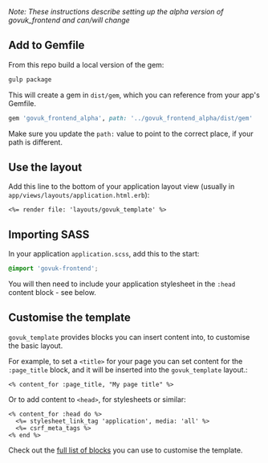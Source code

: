 *Note: These instructions describe setting up the alpha version of govuk_frontend and can/will change*

## Add to Gemfile

From this repo build a local version of the gem:

```bash
gulp package
```

This will create a gem in `dist/gem`, which you can reference from your app's Gemfile.

```ruby
gem 'govuk_frontend_alpha', path: '../govuk_frontend_alpha/dist/gem'
```

Make sure you update the `path:` value to point to the correct place, if your path is different.

## Use the layout

Add this line to the bottom of your application layout view (usually in `app/views/layouts/application.html.erb`):

```erb
<%= render file: 'layouts/govuk_template' %>
```

## Importing SASS

In your application `application.scss`, add this to the start:

```scss
@import 'govuk-frontend';
```

You will then need to include your application stylesheet in the `:head` content block - see below.

## Customise the template

`govuk_template` provides blocks you can insert content into, to customise the basic layout.

For example, to set a `<title>` for your page you can set content for the `:page_title` block, and it will be inserted into the `govuk_template` layout.:

```eb
<% content_for :page_title, "My page title" %>
```

Or to add content to `<head>`, for stylesheets or similar:

```erb
<% content_for :head do %>
  <%= stylesheet_link_tag 'application', media: 'all' %>
  <%= csrf_meta_tags %>
<% end %>
```

Check out the [full list of blocks](template-blocks.md) you can use to customise the template.
